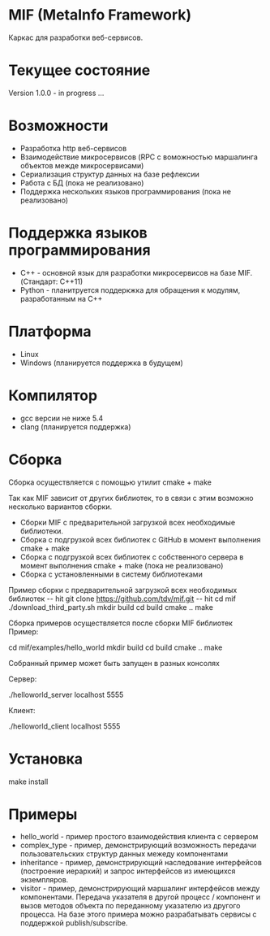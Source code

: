 # MIF (MetaInfo Framework)
Каркас для разработки веб-сервисов.

# Текущее состояние
Version 1.0.0 - in progress ...

# Возможности
- Разработка http веб-сервисов
- Взаимодействие микросервисов (RPC c воможностью маршалинга объектов межде микросервисами)
- Сериализация структур данных на базе рефлексии
- Работа с БД (пока не реализовано)
- Поддержка нескольких языков программирования (пока не реализовано)

# Поддержка языков программирования
- C++ - основной язык для разработки микросервисов на базе MIF. (Стандарт: C++11)
- Python - планитруется поддеркжка для обращения к модулям, разработанным на C++

# Платформа
- Linux
- Windows (планируется поддержка в будущем)

# Компилятор
- gcc версии не ниже 5.4
- clang (планируется поддержка)

# Сборка
Сборка осуществляется с помощью утилит cmake + make

Так как MIF зависит от других библиотек, то в связи с этим возможно несколько вариантов сборки.
- Сборки MIF с предварительной загрузкой всех необходимые библиотеки.
- Сборка с подгрузкой всех библиотек с GitHub в момент выполнения cmake + make
- Сборка с подгрузкой всех библиотек с собственного сервера в момент выполнения cmake + make (пока не реализовано)
- Сборка с установленными в систему библиотеками

Пример сборки с предварительной загрузкой всех необходимых библиотек
-- hit
git clone https://github.com/tdv/mif.git
-- hit
cd mif
./download_third_party.sh
mkdir build
cd build
cmake ..
make

Сборка примеров осуществляется после сборки MIF библиотек
Пример:

cd mif/examples/hello_world
mkdir build
cd build
cmake ..
make

Собранный пример может быть запущен в разных консолях

Сервер:

./helloworld_server localhost 5555

Клиент:

./helloworld_client localhost 5555

# Установка
make install

# Примеры
- hello_world - пример простого взаимодействия клиента с сервером
- complex_type - пример, демонстрирующий возможность передачи пользовательских структур данных межеду компонентами
- inheritance - пример, демонстрирующий наследование интерфейсов (построение иерархий) и запрос интерфейсов из имеющихся экземпляров.
- visitor - пример, демонстрирующий маршалинг интерфейсов между компонентами. Передача указателя в другой процесс / компонент и вызов методов объекта по переданному указателю из другого процесса. На базе этого примера можно разрабатывать сервисы с поддержкой publish/subscribe.
